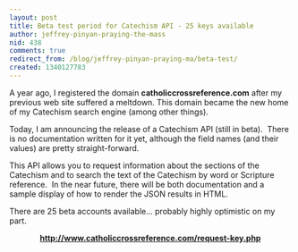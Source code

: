 ```yaml
---
layout: post
title: Beta test period for Catechism API - 25 keys available
author: jeffrey-pinyan-praying-the-mass
nid: 438
comments: true
redirect_from: /blog/jeffrey-pinyan-praying-ma/beta-test/
created: 1340127783
---
```

A year ago, I registered the domain <strong>catholiccrossreference.com</strong> after my previous web site suffered a meltdown. This domain became the new home of my Catechism search engine (among other things).

Today, I am announcing the release of a Catechism API (still in beta).&nbsp; There is no documentation written for it yet, although the field names (and their values) are pretty straight-forward.

This API allows you to request information about the sections of the Catechism and to search the text of the Catechism by word or Scripture reference.&nbsp; In the near future, there will be both documentation and a sample display of how to render the JSON results in HTML.

There are 25 beta accounts available... probably highly optimistic on my part.

<p style="text-align: center;"><a title="Request API Key" href="http://www.catholiccrossreference.com/request-key.php"><strong>http://www.catholiccrossreference.com/request-key.php</strong></a></p>
